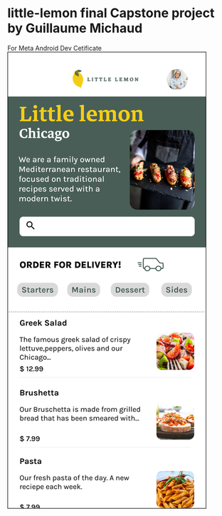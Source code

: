 # little-lemon final Capstone project by Guillaume Michaud

For Meta Android Dev Cetificate
![Figma Canva](app/src/main/res/drawable/wireframe.png)
